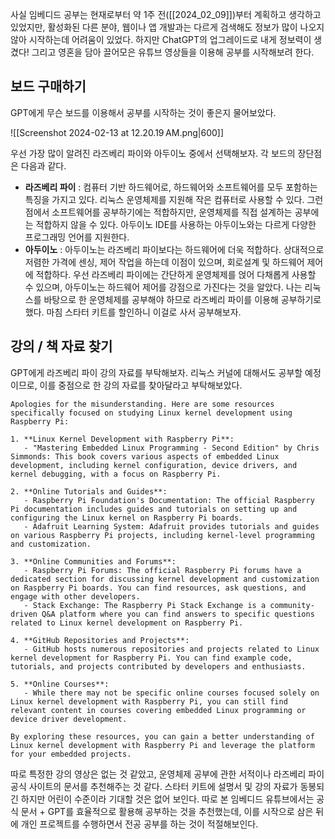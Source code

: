 사실 임베디드 공부는 현재로부터 약 1주 전([[2024_02_09]])부터 계획하고 생각하고 있었지만, 활성화된 다른 분야, 웹이나 앱 개발과는 다르게 검색해도 정보가 많이 나오지 않아 시작하는데 어려움이 있었다.
하지만 ChatGPT의 업그레이드로 내게 정보력이 생겼다! 그리고 영혼을 담아 끌어모은 유튜브 영상들을 이용해 공부를 시작해보려 한다.

## 보드 구매하기

GPT에게 무슨 보드를 이용해서 공부를 시작하는 것이 좋은지 물어보았다.

![[Screenshot 2024-02-13 at 12.20.19 AM.png|600]]

우선 가장 많이 알려진 라즈베리 파이와 아두이노 중에서 선택해보자. 각 보드의 장단점은 다음과 같다.
- **라즈베리 파이** : 컴퓨터 기반 하드웨어로, 하드웨어와 소프트웨어를 모두 포함하는 특징을 가지고 있다. 리눅스 운영체제를 지원해 작은 컴퓨터로 사용할 수 있다. 그런 점에서 소프트웨어를 공부하기에는 적합하지만, 운영체제를 직접 설계하는 공부에는 적합하지 않을 수 있다. 아두이노 IDE를 사용하는 아두이노와는 다르게 다양한 프로그래밍 언어를 지원한다.
- **아두이노** : 아두이노는 라즈베리 파이보다는 하드웨어에 더욱 적합하다. 상대적으로 저렴한 가격에 센싱, 제어 작업을 하는데 이점이 있으며, 회로설계 및 하드웨어 제어에 적합하다.
우선 라즈베리 파이에는 간단하게 운영체제를 얹어 다채롭게 사용할 수 있으며, 아두이노는 하드웨어 제어를 강점으로 가진다는 것을 알았다. 나는 리눅스를 바탕으로 한 운영체제를 공부해야 하므로 라즈베리 파이를 이용해 공부하기로 했다. 마침 스타터 키트를 할인하니 이걸로 사서 공부해보자.
## 강의 / 책 자료 찾기

GPT에게 라즈베리 파이 강의 자료를 부탁해보자. 리눅스 커널에 대해서도 공부할 예정이므로, 이를 중점으로 한 강의 자료를 찾아달라고 부탁해보았다. 

```
Apologies for the misunderstanding. Here are some resources specifically focused on studying Linux kernel development using Raspberry Pi:

1. **Linux Kernel Development with Raspberry Pi**:
   - "Mastering Embedded Linux Programming - Second Edition" by Chris Simmonds: This book covers various aspects of embedded Linux development, including kernel configuration, device drivers, and kernel debugging, with a focus on Raspberry Pi.

2. **Online Tutorials and Guides**:
   - Raspberry Pi Foundation's Documentation: The official Raspberry Pi documentation includes guides and tutorials on setting up and configuring the Linux kernel on Raspberry Pi boards.
   - Adafruit Learning System: Adafruit provides tutorials and guides on various Raspberry Pi projects, including kernel-level programming and customization.

3. **Online Communities and Forums**:
   - Raspberry Pi Forums: The official Raspberry Pi forums have a dedicated section for discussing kernel development and customization on Raspberry Pi boards. You can find resources, ask questions, and engage with other developers.
   - Stack Exchange: The Raspberry Pi Stack Exchange is a community-driven Q&A platform where you can find answers to specific questions related to Linux kernel development on Raspberry Pi.

4. **GitHub Repositories and Projects**:
   - GitHub hosts numerous repositories and projects related to Linux kernel development for Raspberry Pi. You can find example code, tutorials, and projects contributed by developers and enthusiasts.

5. **Online Courses**:
   - While there may not be specific online courses focused solely on Linux kernel development with Raspberry Pi, you can still find relevant content in courses covering embedded Linux programming or device driver development.

By exploring these resources, you can gain a better understanding of Linux kernel development with Raspberry Pi and leverage the platform for your embedded projects.
```

따로 특정한 강의 영상은 없는 것 같았고, 운영체제 공부에 관한 서적이나 라즈베리 파이 공식 사이트의 문서를 추천해주는 것 같다. 스타터 키트에 설명서 및 강의 자료가 동봉되긴 하지만 어린이 수준이라 기대할 것은 없어 보인다. 따로 본 임베디드 유튜브에서는 공식 문서 + GPT를 효율적으로 활용해 공부하는 것을 추천했는데, 이를 시작으로 삼은 뒤에 개인 프로젝트를 수행하면서 전공 공부를 하는 것이 적절해보인다. 

